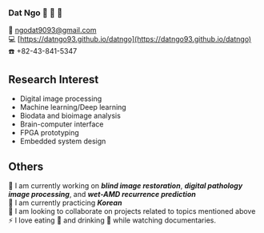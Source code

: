 ### Dat Ngo :wave: :baby_chick: :dog:
:e-mail: [ngodat9093@gmail.com](mailto:ngodat9093@gmail.com) \
:computer: [https://datngo93.github.io/datngo](https://datngo93.github.io/datngo) \
:phone: +82-43-841-5347

## Research Interest
- Digital image processing
- Machine learning/Deep learning
- Biodata and bioimage analysis
- Brain-computer interface
- FPGA prototyping
- Embedded system design

## Others
:telescope: I am currently working on ***blind image restoration***, ***digital pathology image processing***, and ***wet-AMD recurrence prediction*** \
:seedling: I am currently practicing ***Korean*** \
:dancers: I am looking to collaborate on projects related to topics mentioned above \
:zap: I love eating :poultry_leg: and drinking :beer: while watching documentaries.

<!--
**v1t0ry/v1t0ry** is a ✨ _special_ ✨ repository because its `README.md` (this file) appears on your GitHub profile.

Here are some ideas to get you started:

- 🔭 I’m currently working on ...
- 🌱 I’m currently learning ...
- 👯 I’m looking to collaborate on ...
- 🤔 I’m looking for help with ...
- 💬 Ask me about ...
- 📫 How to reach me: ...
- 😄 Pronouns: ...
- ⚡ Fun fact: ...
-->
